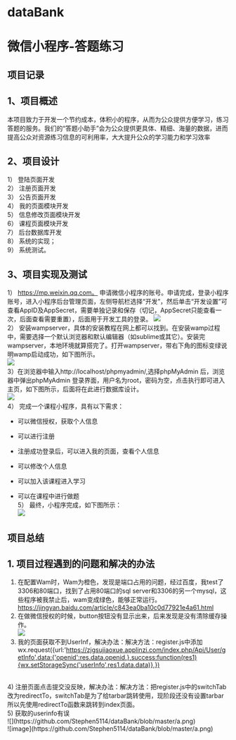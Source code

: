 # dataBank
微信小程序-答题练习
====


项目记录
------
## 1、项目概述
本项目致力于开发一个节约成本，体积小的程序，从而为公众提供方便学习，练习答题的服务。我们的“答题小助手”会为公众提供更具体、精细、海量的数据，进而提高公众对资源练习信息的可利用率，大大提升公众的学习能力和学习效率<br/>
## 2、项目设计
1）     登陆页面开发<br/>
2）     注册页面开发<br/>
3）    公告页面开发<br/>
4）	我的页面模块开发<br/>
5）	信息修改页面模块开发<br/>
6）	课程页面模块开发<br/>
7）	后台数据库开发<br/>
8）	系统的实现；<br/>
9）	系统测试。<br/>
## 3、项目实现及测试
1）	https://mp.weixin.qq.com。 申请微信小程序的账号。申请完成，登录小程序账号，进入小程序后台管理页面，左侧导航栏选择“开发”，然后单击“开发设置”可查看AppID及AppSecret，需要单独记录和保存（切记，AppSecret只能查看一次，后面查看需要重置），后面用于开发工具的登录。
![](https://p.ananas.chaoxing.com/star3/origin/e1657e0e01caf9a5bbaff327b304375e.png) <br/>
2）	安装wampserver，具体的安装教程在网上都可以找到。在安装wamp过程中，需要选择一个默认浏览器和默认编辑器（如sublime或其它）。安装完wampserver，本地环境就算搭完了。打开wampserver，带右下角的图标变绿说明wamp启动成功，如下图所示。<br/>
![](https://p.ananas.chaoxing.com/star3/origin/a82be81b93730414bd676bb4f2d98600.png)<br/>
3）在浏览器中输入http://localhost/phpmyadmin/,选择phpMyAdmin 后，浏览器中弹出phpMyAdmin 登录界面，用户名为root，密码为空，点击执行即可进入主页，如下图所示，后面将在此进行数据库设计。<br/>
![](https://p.ananas.chaoxing.com/star3/origin/ff2280a07b614db91dd58a89813a7cf4.png)<br/>
4）	完成一个课程小程序，具有以下需求：
* 可以微信授权，获取个人信息

* 可以进行注册

* 注册成功登录后，可以进入我的页面，查看个人信息

* 可以修改个人信息

* 可以加入该课程进入学习

* 可以在课程中进行做题<br/>
5）	 最终，小程序完成，如下图所示：<br/>
![](https://img-blog.csdnimg.cn/20200517142941530.jpg?x-oss-process=image/watermark,type_ZmFuZ3poZW5naGVpdGk,shadow_10,text_aHR0cHM6Ly9ibG9nLmNzZG4ubmV0L3FxXzQ0NzA0MjAw,size_16,color_FFFFFF,t_70#pic_center)<br/>

项目总结
------
## 1. 项目过程遇到的问题和解决的办法
 1) 在配置Wam时，Wam为橙色，发现是端口占用的问题，经过百度，我test了3306和80端口，找到了占用80端口的sql server和3306的另一个mysql，这些程序被我禁止后，wam变成绿色，能够正常运行。  https://jingyan.baidu.com/article/c843ea0ba10c0d77921e4a61.html <br/>
 2) 在做微信授权的时候，button按钮没有显示出来，后来发现是没有清除缓存操作。</br>
![](https://img-blog.csdnimg.cn/20200517153654611.jpg?x-oss-process=image/watermark,type_ZmFuZ3poZW5naGVpdGk,shadow_10,text_aHR0cHM6Ly9ibG9nLmNzZG4ubmV0L3FxXzQ0NzA0MjAw,size_16,color_FFFFFF,t_70)<br/>
 3) 我的页面获取不到UserInf，解决办法：解决方法：register.js中添加wx.request({url:'https://zjgsujiaoxue.applinzi.com/index.php/Api/User/getInfo',data:{'openid':res.data.openid,},success:function(res1){wx.setStorageSync('userInfo',res1.data.data)},})
<br/>
 4) 注册页面点击提交没反映，解决办法：解决方法：把register.js中的switchTab改为redirectTo，switchTab是为了给tarbar跳转使用，现阶段还没有设置tarbar所以先使用redirectTo函数来跳转到index页面。<br/>
 5) 获取的userinfo有误<br/>
![](https://github.com/Stephen5114/dataBank/blob/master/a.png) <br/>
![image](https://github.com/Stephen5114/dataBank/blob/master/a.png)<br/>

